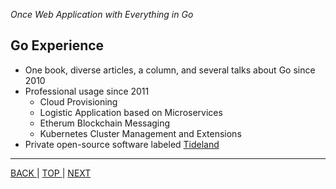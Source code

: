 *Once Web Application with Everything in Go*

## Go Experience

* One book, diverse articles, a column, and several talks about Go since 2010
* Professional usage since 2011
    * Cloud Provisioning
    * Logistic Application based on Microservices
    * Etherum Blockchain Messaging
    * Kubernetes Cluster Management and Extensions
* Private open-source software labeled [Tideland](https://github.com/tideland/)

---

[   BACK   ](whoami.md) | [   TOP   ](../README.md) | [   NEXT   ](whygo.md)
